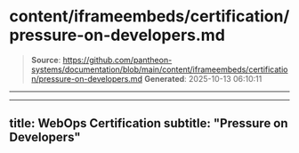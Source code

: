 # content/iframeembeds/certification/pressure-on-developers.md

> **Source**: https://github.com/pantheon-systems/documentation/blob/main/content/iframeembeds/certification/pressure-on-developers.md
> **Generated**: 2025-10-13 06:10:11

---

---
title: WebOps Certification
subtitle: "Pressure on Developers"
---

<Partial file="certification-guide/pressure-on-developers.md" />
